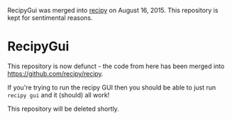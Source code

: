 RecipyGui was merged into [recipy](https://github.com/recipy/recipy) on August 16, 2015. This repository is kept for sentimental reasons.

# RecipyGui

This repository is now defunct - the code from here has been merged into https://github.com/recipy/recipy.

If you're trying to run the recipy GUI then you should be able to just run `recipy gui` and it (should) all work!

This repository will be deleted shortly.